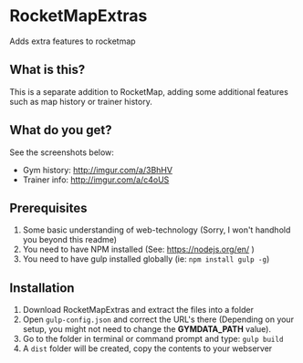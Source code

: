 # RocketMapExtras
Adds extra features to rocketmap

## What is this?
This is a separate addition to RocketMap, adding some additional features such as map history or trainer history.

## What do you get?
See the screenshots below:

* Gym history: http://imgur.com/a/3BhHV
* Trainer info: http://imgur.com/a/c4oUS

## Prerequisites

1. Some basic understanding of web-technology (Sorry, I won't handhold you beyond this readme)
2. You need to have NPM installed (See: https://nodejs.org/en/ )
3. You need to have gulp installed globally (ie: `npm install gulp -g`)

## Installation

1. Download RocketMapExtras and extract the files into a folder
2. Open `gulp-config.json` and correct the URL's there (Depending on your setup, you might not need to change the __GYMDATA_PATH__ value).
3. Go to the folder in terminal or command prompt and type: `gulp build`
4. A `dist` folder will be created, copy the contents to your webserver
